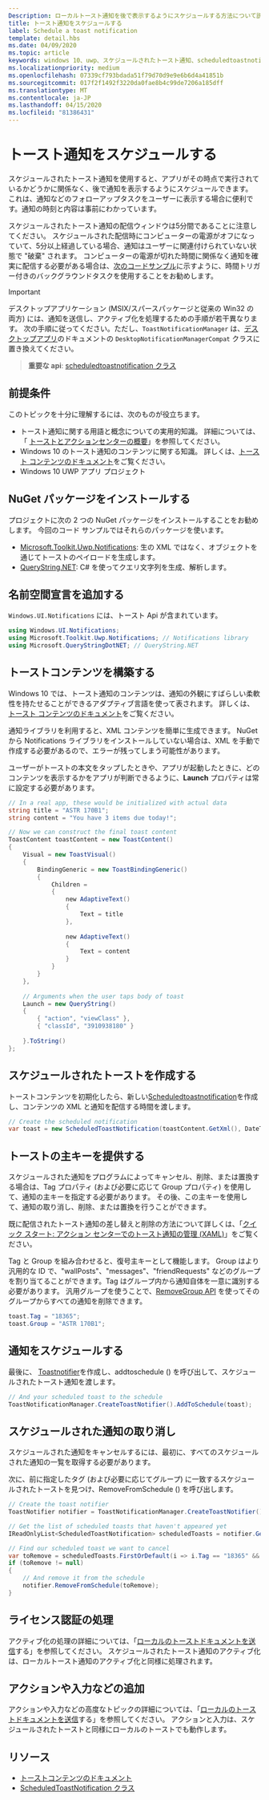 ```yaml
---
Description: ローカルトースト通知を後で表示するようにスケジュールする方法について説明します。
title: トースト通知をスケジュールする
label: Schedule a toast notification
template: detail.hbs
ms.date: 04/09/2020
ms.topic: article
keywords: windows 10、uwp、スケジュールされたトースト通知、scheduledtoastnotification、方法、クイックスタート、作業の開始、コードサンプル、チュートリアル
ms.localizationpriority: medium
ms.openlocfilehash: 07339cf793bdada51f79d70d9e9e6b6d4a41851b
ms.sourcegitcommit: 017f2f1492f3220da0fae8b4c99de7206a185dff
ms.translationtype: MT
ms.contentlocale: ja-JP
ms.lasthandoff: 04/15/2020
ms.locfileid: "81386431"
---
```

# <a name="schedule-a-toast-notification"></a>トースト通知をスケジュールする

スケジュールされたトースト通知を使用すると、アプリがその時点で実行されているかどうかに関係なく、後で通知を表示するようにスケジュールできます。 これは、通知などのフォローアップタスクをユーザーに表示する場合に便利です。通知の時刻と内容は事前にわかっています。

スケジュールされたトースト通知の配信ウィンドウは5分間であることに注意してください。 スケジュールされた配信時にコンピューターの電源がオフになっていて、5分以上経過している場合、通知はユーザーに関連付けられていない状態で "破棄" されます。 コンピューターの電源が切れた時間に関係なく通知を確実に配信する必要がある場合は、[次のコードサンプル](https://github.com/WindowsNotifications/quickstart-snoozable-toasts-even-if-computer-is-off)に示すように、時間トリガー付きのバックグラウンドタスクを使用することをお勧めします。

> [!IMPORTANT]
> デスクトップアプリケーション (MSIX/スパースパッケージと従来の Win32 の両方) には、通知を送信し、アクティブ化を処理するための手順が若干異なります。 次の手順に従ってください。ただし、`ToastNotificationManager` は、[デスクトップアプリ](toast-desktop-apps.md)のドキュメントの `DesktopNotificationManagerCompat` クラスに置き換えてください。

> **重要な api**: [scheduledtoastnotification クラス](https://docs.microsoft.com/uwp/api/Windows.UI.Notifications.ScheduledToastNotification)


## <a name="prerequisites"></a>前提条件

このトピックを十分に理解するには、次のものが役立ちます。

* トースト通知に関する用語と概念についての実用的知識。 詳細については、「 [トーストとアクションセンターの概要](https://blogs.msdn.microsoft.com/tiles_and_toasts/2015/07/08/toast-notification-and-action-center-overview-for-windows-10/)」を参照してください。
* Windows 10 のトースト通知のコンテンツに関する知識。 詳しくは、[トースト コンテンツのドキュメント](adaptive-interactive-toasts.md)をご覧ください。
* Windows 10 UWP アプリ プロジェクト


## <a name="install-nuget-packages"></a>NuGet パッケージをインストールする

プロジェクトに次の 2 つの NuGet パッケージをインストールすることをお勧めします。 今回のコード サンプルではそれらのパッケージを使います。

* [Microsoft.Toolkit.Uwp.Notifications](https://www.nuget.org/packages/Microsoft.Toolkit.Uwp.Notifications/): 生の XML ではなく、オブジェクトを通じてトーストのペイロードを生成します。
* [QueryString.NET](https://www.nuget.org/packages/QueryString.NET/): C# を使ってクエリ文字列を生成、解析します。


## <a name="add-namespace-declarations"></a>名前空間宣言を追加する

`Windows.UI.Notifications` には、トースト Api が含まれています。

```csharp
using Windows.UI.Notifications;
using Microsoft.Toolkit.Uwp.Notifications; // Notifications library
using Microsoft.QueryStringDotNET; // QueryString.NET
```


## <a name="construct-the-toast-content"></a>トーストコンテンツを構築する

Windows 10 では、トースト通知のコンテンツは、通知の外観にすばらしい柔軟性を持たせることができるアダプティブ言語を使って表されます。 詳しくは、[トースト コンテンツのドキュメント](adaptive-interactive-toasts.md)をご覧ください。

通知ライブラリを利用すると、XML コンテンツを簡単に生成できます。 NuGet から Notifications ライブラリをインストールしていない場合は、XML を手動で作成する必要があるので、エラーが残ってしまう可能性があります。

ユーザーがトーストの本文をタップしたときや、アプリが起動したときに、どのコンテンツを表示するかをアプリが判断できるように、**Launch** プロパティは常に設定する必要があります。

```csharp
// In a real app, these would be initialized with actual data
string title = "ASTR 170B1";
string content = "You have 3 items due today!";

// Now we can construct the final toast content
ToastContent toastContent = new ToastContent()
{
    Visual = new ToastVisual()
    {
        BindingGeneric = new ToastBindingGeneric()
        {
            Children =
            {
                new AdaptiveText()
                {
                    Text = title
                },
     
                new AdaptiveText()
                {
                    Text = content
                }
            }
        }
    },
 
    // Arguments when the user taps body of toast
    Launch = new QueryString()
    {
        { "action", "viewClass" },
        { "classId", "3910938180" }
 
    }.ToString()
};
```

## <a name="create-the-scheduled-toast"></a>スケジュールされたトーストを作成する

トーストコンテンツを初期化したら、新しい[Scheduledtoastnotification](https://docs.microsoft.com/uwp/api/Windows.UI.Notifications.ScheduledToastNotification)を作成し、コンテンツの XML と通知を配信する時間を渡します。

```csharp
// Create the scheduled notification
var toast = new ScheduledToastNotification(toastContent.GetXml(), DateTime.Now.AddSeconds(5));
```


## <a name="provide-a-primary-key-for-your-toast"></a>トーストの主キーを提供する

スケジュールされた通知をプログラムによってキャンセル、削除、または置換する場合は、Tag プロパティ (および必要に応じて Group プロパティ) を使用して、通知の主キーを指定する必要があります。 その後、この主キーを使用して、通知の取り消し、削除、または置換を行うことができます。

既に配信されたトースト通知の差し替えと削除の方法について詳しくは、「[クイック スタート: アクション センターでのトースト通知の管理 (XAML)](https://docs.microsoft.com/previous-versions/windows/apps/dn631260(v=win.10))」をご覧ください。

Tag と Group を組み合わせると、復号主キーとして機能します。 Group はより汎用的な ID で、"wallPosts"、"messages"、"friendRequests" などのグループを割り当てることができます。Tag はグループ内から通知自体を一意に識別する必要があります。 汎用グループを使うことで、[RemoveGroup API](https://docs.microsoft.com/uwp/api/Windows.UI.Notifications.ToastNotificationHistory#Windows_UI_Notifications_ToastNotificationHistory_RemoveGroup_System_String_) を使ってそのグループからすべての通知を削除できます。

```csharp
toast.Tag = "18365";
toast.Group = "ASTR 170B1";
```


## <a name="schedule-the-notification"></a>通知をスケジュールする

最後に、 [Toastnotifier](https://docs.microsoft.com/uwp/api/windows.ui.notifications.toastnotifier)を作成し、addtoschedule () を呼び出して、スケジュールされたトースト通知を渡します。

```csharp
// And your scheduled toast to the schedule
ToastNotificationManager.CreateToastNotifier().AddToSchedule(toast);
```


## <a name="cancel-scheduled-notifications"></a>スケジュールされた通知の取り消し

スケジュールされた通知をキャンセルするには、最初に、すべてのスケジュールされた通知の一覧を取得する必要があります。

次に、前に指定したタグ (および必要に応じてグループ) に一致するスケジュールされたトーストを見つけ、RemoveFromSchedule () を呼び出します。

```csharp
// Create the toast notifier
ToastNotifier notifier = ToastNotificationManager.CreateToastNotifier();

// Get the list of scheduled toasts that haven't appeared yet
IReadOnlyList<ScheduledToastNotification> scheduledToasts = notifier.GetScheduledToastNotifications();

// Find our scheduled toast we want to cancel
var toRemove = scheduledToasts.FirstOrDefault(i => i.Tag == "18365" && i.Group == "ASTR 170B1");
if (toRemove != null)
{
    // And remove it from the schedule
    notifier.RemoveFromSchedule(toRemove);
}
```


## <a name="activation-handling"></a>ライセンス認証の処理

アクティブ化の処理の詳細については、「[ローカルのトーストドキュメントを送信](send-local-toast.md)する」を参照してください。 スケジュールされたトースト通知のアクティブ化は、ローカルトースト通知のアクティブ化と同様に処理されます。


## <a name="adding-actions-inputs-and-more"></a>アクションや入力などの追加

アクションや入力などの高度なトピックの詳細については、「[ローカルのトーストドキュメントを送信](send-local-toast.md)する」を参照してください。 アクションと入力は、スケジュールされたトーストと同様にローカルのトーストでも動作します。


## <a name="resources"></a>リソース

* [トーストコンテンツのドキュメント](adaptive-interactive-toasts.md)
* [ScheduledToastNotification クラス](https://docs.microsoft.com/uwp/api/Windows.UI.Notifications.ScheduledToastNotification)
